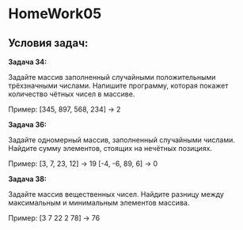 # HomeWork05
## Условия задач:
**Задача 34:**

Задайте массив заполненный случайными положительными трёхзначными числами. Напишите программу, которая покажет количество чётных чисел в массиве.

Пример: [345, 897, 568, 234] -> 2

**Задача 36:**

Задайте одномерный массив, заполненный случайными числами. Найдите сумму элементов, стоящих на нечётных позициях.

Пример: [3, 7, 23, 12] -> 19 [-4, -6, 89, 6] -> 0

**Задача 38:**

Задайте массив вещественных чисел. Найдите разницу между максимальным и минимальным элементов массива.

Пример: [3 7 22 2 78] -> 76